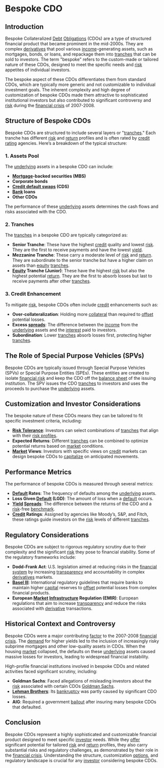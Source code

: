 # Bespoke CDO

## Introduction

Bespoke Collateralized [Debt](../d/debt.md) [Obligations](../o/obligation.md) (CDOs) are a type of structured financial product that became prominent in the mid-2000s. They are complex [derivatives](../d/derivatives.md) that pool various [income](../i/income.md)-generating assets, such as mortgages, bonds, or loans, and repackage them into [tranches](../t/tranches.md) that can be sold to investors. The term "bespoke" refers to the custom-made or tailored nature of these CDOs, designed to meet the specific needs and [risk](../r/risk.md) appetites of individual investors.

The bespoke aspect of these CDOs differentiates them from standard CDOs, which are typically more generic and not customizable to individual investment goals. The inherent complexity and high degree of customization of bespoke CDOs made them attractive to sophisticated institutional investors but also contributed to significant controversy and [risk](../r/risk.md) during the [financial crisis](../f/financial_crisis.md) of 2007-2008.

## Structure of Bespoke CDOs

Bespoke CDOs are structured to include several layers or "[tranches](../t/tranches.md)." Each tranche has different [risk](../r/risk.md) and [return](../r/return.md) profiles and is often rated by [credit rating](../c/credit_rating.md) agencies. Here’s a breakdown of the typical structure:

### 1. Assets Pool

The [underlying](../u/underlying.md) assets in a bespoke CDO can include:

- **[Mortgage](../m/mortgage.md)-backed securities (MBS)**
- **Corporate bonds**
- **[Credit default swaps](../c/credit_default_swaps.md) (CDS)**
- **[Bank](../b/bank.md) loans**
- **Other CDOs**

The performance of these [underlying](../u/underlying.md) assets determines the cash flows and risks associated with the CDO.

### 2. Tranches

The [tranches](../t/tranches.md) in a bespoke CDO are typically categorized as:

- **Senior Tranche**: These have the highest [credit](../c/credit.md) quality and lowest [risk](../r/risk.md). They are the first to receive payments and have the lowest [yield](../y/yield.md).
- **Mezzanine Tranche**: These carry a moderate level of [risk](../r/risk.md) and [return](../r/return.md). They are subordinate to the senior tranche but have a higher claim on assets than [equity](../e/equity.md) [tranches](../t/tranches.md).
- **[Equity](../e/equity.md) Tranche (Junior)**: These have the highest [risk](../r/risk.md) but also the highest potential [return](../r/return.md). They are the first to absorb losses but last to receive payments after other [tranches](../t/tranches.md).

### 3. Credit Enhancement

To mitigate [risk](../r/risk.md), bespoke CDOs often include [credit](../c/credit.md) enhancements such as:

- **Over-collateralization**: Holding more [collateral](../c/collateral.md) than required to [offset](../o/offset.md) potential losses.
- **Excess [spreads](../s/spreads.md)**: The difference between the [income](../i/income.md) from the [underlying](../u/underlying.md) assets and the [interest](../i/interest.md) paid to investors.
- **Subordination**: Lower [tranches](../t/tranches.md) absorb losses first, protecting higher [tranches](../t/tranches.md).

## The Role of Special Purpose Vehicles (SPVs)

Bespoke CDOs are typically issued through Special Purpose Vehicles (SPVs) or Special Purpose Entities (SPEs). These entities are created to isolate [financial risk](../f/financial_risk.md) and keep the CDO off the [balance sheet](../b/balance_sheet.md) of the issuing institution. The SPV issues the CDO [tranches](../t/tranches.md) to investors and uses the proceeds to purchase the [underlying](../u/underlying.md) assets.

## Customization and Investor Considerations

The bespoke nature of these CDOs means they can be tailored to fit specific investment criteria, including:

- **[Risk Tolerance](../r/risk_tolerance.md)**: Investors can select combinations of [tranches](../t/tranches.md) that align with their [risk profiles](../r/risk_profiles.md).
- **Expected Returns**: Different [tranches](../t/tranches.md) can be combined to optimize potential returns based on [market](../m/market.md) conditions.
- **[Market](../m/market.md) Views**: Investors with specific views on [credit](../c/credit.md) markets can design bespoke CDOs to [capitalize](../c/capitalize.md) on anticipated movements.

## Performance Metrics

The performance of bespoke CDOs is measured through several metrics:

- **[Default](../d/default.md) Rates**: The frequency of defaults among the [underlying](../u/underlying.md) assets.
- **Loss Given [Default](../d/default.md) (LGD)**: The amount of loss when a [default](../d/default.md) occurs.
- **[Yield](../y/yield.md) [Spreads](../s/spreads.md)**: The difference between the returns of the CDO and a [risk](../r/risk.md)-free [benchmark](../b/benchmark.md).
- **[Credit](../c/credit.md) Ratings**: Assigned by agencies like Moody’s, S&P, and Fitch, these ratings guide investors on the [risk](../r/risk.md) levels of different [tranches](../t/tranches.md).

## Regulatory Considerations

Bespoke CDOs are subject to rigorous regulatory scrutiny due to their complexity and the significant [risk](../r/risk.md) they pose to financial stability. Some of the regulatory frameworks include:

- **Dodd-Frank Act**: U.S. legislation aimed at reducing risks in the [financial system](../f/financial_system.md) by increasing [transparency](../t/transparency.md) and accountability in complex [derivatives](../d/derivatives.md) markets.
- **[Basel III](../b/basel_iii.md)**: International regulatory guidelines that require banks to maintain higher [capital](../c/capital.md) reserves to [offset](../o/offset.md) potential losses from complex financial products.
- **European [Market](../m/market.md) [Infrastructure](../i/infrastructure.md) Regulation (EMIR)**: European regulations that aim to increase [transparency](../t/transparency.md) and reduce the risks associated with [derivative](../d/derivative.md) transactions.

## Historical Context and Controversy

Bespoke CDOs were a major contributing [factor](../f/factor.md) to the 2007-2008 [financial crisis](../f/financial_crisis.md). The [demand](../d/demand.md) for higher yields led to the inclusion of increasingly risky subprime mortgages and other low-quality assets in CDOs. When the housing [market](../m/market.md) collapsed, the defaults on these [underlying](../u/underlying.md) assets caused massive losses for investors, leading to widespread financial instability.

High-profile financial institutions involved in bespoke CDOs and related activities faced significant scrutiny, including:

- **Goldman Sachs**: Faced allegations of misleading investors about the [risk](../r/risk.md) associated with certain CDOs [Goldman Sachs](https://www.goldmansachs.com).
- **[Lehman Brothers](../l/lehman_brothers.md)**: Its [bankruptcy](../b/bankruptcy.md) was partly caused by significant CDO losses.
- **AIG**: Required a government [bailout](../b/bailout.md) after insuring many bespoke CDOs that defaulted.

## Conclusion

Bespoke CDOs represent a highly sophisticated and customizable financial product designed to meet specific [investor](../i/investor.md) needs. While they [offer](../o/offer.md) significant potential for tailored [risk](../r/risk.md) and [return](../r/return.md) profiles, they also carry substantial risks and regulatory challenges, as demonstrated by their role in the [financial crisis](../f/financial_crisis.md). Understanding the structure, customization [options](../o/options.md), and regulatory landscape is crucial for any [investor](../i/investor.md) considering bespoke CDOs.